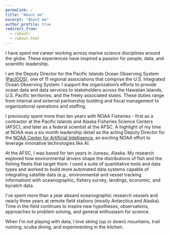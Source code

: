 ```yaml
---
permalink: /
title: "About me"
excerpt: "About me"
author_profile: true
redirect_from: 
  - /about/
  - /about.html
---
```


I have spent me career working across marine science disciplines around the globe. These experiences have inspired a passion for people, data, and scientific leadership. 

I am the Deputy Director for the Pacific Islands Ocean Observing System ([PacIOOS](www.pacioos.hawaii.edu)), one of 11 regional associations that comprise the U.S. Integrated Ocean Observing System. I support the organization’s efforts to provide ocean data and data services to stakeholders across the Hawaiian Islands, U.S. Pacific territories, and the freely associated states. These duties range from internal and external partnership building and fiscal management to organizational operations and staffing.  

I previously spent more than ten years with NOAA Fisheries - first as a contractor at the Pacific Islands and Alaska Fisheries Science Centers (AFSC), and later as a federal scientist at the AFSC. A highlight of my time at NOAA was a six month leadership detail as the acting Deputy Director for the [NOAA Center for Artificial Intelligence](noaa.gov/ai), an exciting NOAA effort to leverage innovative technologies like AI.  

At the AFSC, I was based for ten years in Juneau, Alaska. My research explored how environmental drivers shape the distributions of fish and the fishing fleets that target them. I used a suite of quantitative tools and data types and worked to build more automated data systems capable of integrating satellite data (e.g., environmental and vessel tracking information) with oceanographic, fishery survey, landings, economic, and bycatch data. 

I've spent more than a year aboard oceanographic research vessels and nearly three years at remote field stations (mostly Antarctica and Alaska). Time in the field continues to inspire new hypotheses, observations, approaches to problem solving, and general enthusiasm for science. 

When I'm not playing with data, I love skiing (up or down) mountains, trail running, scuba diving, and experimenting in the kitchen.


